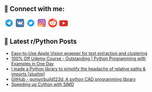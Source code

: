 ## 🔎 Connect with me:
[<img src="https://github.com/bullbesh/bullbesh/blob/main/images/Telegram.png" width="32" height="32" />](https://t.me/bullbesh)
[<img src="https://github.com/bullbesh/bullbesh/blob/main/images/VK.png" width="32" height="32" />](https://vk.com/bullbesh)
[<img src="https://github.com/bullbesh/bullbesh/blob/main/images/Twitter.png" width="32" height="32" />](https://twitter.com/bullbesh1)
[<img src="https://github.com/bullbesh/bullbesh/blob/main/images/Instagram.png" width="32" height="32" />](https://www.instagram.com/bullbesh)
[<img src="https://github.com/bullbesh/bullbesh/blob/main/images/Reddit.png" width="32" height="32" />](https://www.reddit.com/user/bullbesh)
[<img src="https://github.com/bullbesh/bullbesh/blob/main/images/YouTube.png" width="32" height="32" />](https://www.youtube.com/channel/UCtfjRs6uzgq5mfm8S06WTcg)

## 📕 Latest r/Python Posts
<!-- BLOG-POST-LIST:START -->
- [Easy-to-Use Apple Vision wrapper for text extraction and clustering](https://www.reddit.com/r/Python/comments/17chjwh/easytouse_apple_vision_wrapper_for_text/)
- [100% Off Udemy Course - Outstanding | Python Programming with Examples in One Day](https://www.reddit.com/r/Python/comments/17cg6wy/100_off_udemy_course_outstanding_python/)
- [I made a Python library to simplify the headache of relative paths &amp; imports [slushie]](https://www.reddit.com/r/Python/comments/17cfx7u/i_made_a_python_library_to_simplify_the_headache/)
- [GitHub - gumyr/build123d: A python CAD programming library](https://www.reddit.com/r/Python/comments/17ceczl/github_gumyrbuild123d_a_python_cad_programming/)
- [Speeding up Cython with SIMD](https://www.reddit.com/r/Python/comments/17ccpj0/speeding_up_cython_with_simd/)
<!-- BLOG-POST-LIST:END -->
